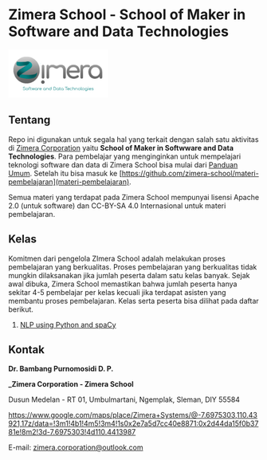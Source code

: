 # Zimera School - School of Maker in Software and Data Technologies

<img src="img/logo.png" alt="Zimera Corporation' Logo" width="200" />

## Tentang 

Repo ini digunakan untuk segala hal yang terkait dengan salah satu aktivitas di [Zimera Corporation](https://zimeracorp.com) yaitu **School of Maker in Softwware and Data Technologies**. Para pembelajar yang menginginkan untuk mempelajari teknologi software dan data di Zimera School bisa mulai dari [Panduan Umum](panduan-umum/). Setelah itu bisa masuk ke [https://github.com/zimera-school/materi-pembelajaran](materi-pembelajaran).

Semua materi yang terdapat pada Zimera School mempunyai lisensi Apache 2.0 (untuk software) dan CC-BY-SA 4.0 Internasional untuk materi pembelajaran.

## Kelas

Komitmen dari pengelola ZImera School adalah melakukan proses pembelajaran yang berkualitas. Proses pembelajaran yang berkualitas tidak mungkin dilaksanakan jika jumlah peserta dalam satu kelas banyak. Sejak awal dibuka, Zimera School memastikan bahwa jumlah peserta hanya sekitar 4-5 pembelajar per kelas kecuali jika terdapat asisten yang membantu proses pembelajaran. Kelas serta peserta bisa dilihat pada daftar berikut.

1.  [NLP using Python and spaCy](kelas/nlp-python-spacy)

## Kontak

**Dr. Bambang Purnomosidi D. P.**

**_Zimera Corporation - Zimera School**

Dusun Medelan - RT 01, Umbulmartani, Ngemplak, Sleman, DIY 55584

https://www.google.com/maps/place/Zimera+Systems/@-7.6975303,110.43921,17z/data=!3m1!4b1!4m5!3m4!1s0x2e7a5d7cc40e8871:0x2d44da15f0b3781e!8m2!3d-7.6975303!4d110.4413987

E-mail: zimera.corporation@outlook.com

